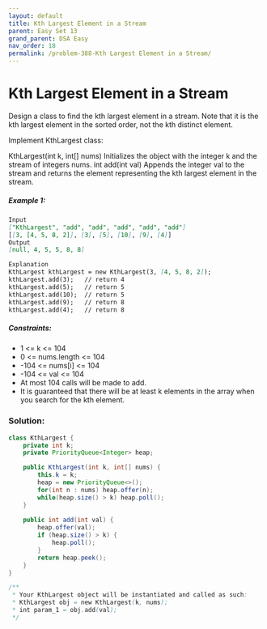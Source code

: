 ```yaml
---
layout: default
title: Kth Largest Element in a Stream
parent: Easy Set 13
grand_parent: DSA Easy
nav_order: 18
permalink: /problem-388-Kth Largest Element in a Stream/
---
```

# Kth Largest Element in a Stream
Design a class to find the kth largest element in a stream. Note that it is the kth largest element in the sorted order, not the kth distinct element.

Implement KthLargest class:

KthLargest(int k, int[] nums) Initializes the object with the integer k and the stream of integers nums.
int add(int val) Appends the integer val to the stream and returns the element representing the kth largest element in the stream.

##### Example 1:
```markdown
Input
["KthLargest", "add", "add", "add", "add", "add"]
[[3, [4, 5, 8, 2]], [3], [5], [10], [9], [4]]
Output
[null, 4, 5, 5, 8, 8]

Explanation
KthLargest kthLargest = new KthLargest(3, [4, 5, 8, 2]);
kthLargest.add(3);   // return 4
kthLargest.add(5);   // return 5
kthLargest.add(10);  // return 5
kthLargest.add(9);   // return 8
kthLargest.add(4);   // return 8
```
##### Constraints:
* 1 <= k <= 104
* 0 <= nums.length <= 104
* -104 <= nums[i] <= 104
* -104 <= val <= 104
* At most 104 calls will be made to add.
* It is guaranteed that there will be at least k elements in the array when you search for the kth element.

### Solution:
```java
class KthLargest {
    private int k;
    private PriorityQueue<Integer> heap;

    public KthLargest(int k, int[] nums) {
        this.k = k;
        heap = new PriorityQueue<>();
        for(int n : nums) heap.offer(n);
        while(heap.size() > k) heap.poll();
    }
    
    public int add(int val) {
        heap.offer(val);
        if (heap.size() > k) {
            heap.poll();
        }
        return heap.peek();
    }
}

/**
 * Your KthLargest object will be instantiated and called as such:
 * KthLargest obj = new KthLargest(k, nums);
 * int param_1 = obj.add(val);
 */
```